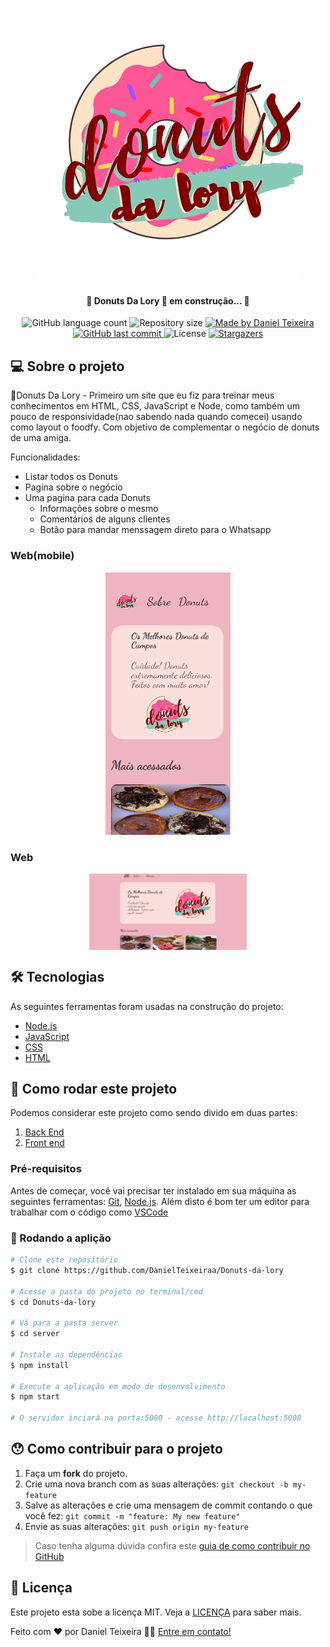<h1 align="center">
    <img alt="Donuts-Da-Lory" title="Donuts-Da-Lory" src="./github-assets/logo.png" />
</h1>

<h4 align="center"> 
	🚧 Donuts Da Lory 🍩 em construção... 🚧
</h4>

<p align="center">
  <img alt="GitHub language count" src="https://img.shields.io/badge/languages-3-brightgreen">

  <img alt="Repository size" src="https://img.shields.io/github/repo-size/DanielTeixeiraa/Donuts-da-lory">

  	
  <a href="https://www.linkedin.com/in/daniel-teixeira-71351b1a7/">
    <img alt="Made by Daniel Teixeira" src="https://img.shields.io/badge/made%20by-DanielTeixeiraa-%2304D361">
  </a>
	
  
  <a href="https://github.com/DanielTeixeiraa/Donuts-da-lory/commits/master">
    <img alt="GitHub last commit" src="https://img.shields.io/github/last-commit/DanielTeixeiraa/Donuts-da-lory">
  </a>

  <img alt="License" src="https://img.shields.io/badge/license-MIT-brightgreen">
   <a href="https://github.com/DanielTeixeiraa/Donuts-da-lory/stargazers">
    <img alt="Stargazers" src="https://img.shields.io/github/stars/DanielTeixeiraa/Donuts-da-lory?style=social">
  </a>
</p>


## 💻 Sobre o projeto

🍩Donuts Da Lory - Primeiro um site que eu fiz para treinar meus conhecimentos em HTML, CSS, JavaScript e Node, como também um pouco de responsividade(nao sabendo nada quando comecei) usando como layout o foodfy. Com objetivo de complementar o negócio de donuts de uma amiga.


Funcionalidades:
- Listar todos os Donuts
- Pagina sobre o negócio
- Uma pagina para cada Donuts
  - Informações sobre o mesmo
  - Comentários de alguns clientes
  - Botão para mandar menssagem direto para o Whatsapp


### Web(mobile)

<p align="center">  
  <img alt="Donuts-Da-Lory" title="#Donuts-Da-Lory" src="./github-assets/mob.png" width="200px">
</p>

### Web

<p align="center" style="display: flex; align-items: flex-start; justify-content: center;">
 <img alt="Donuts-Da-Lory" title="Donuts-Da-Lory" src="./github-assets/inicio.png" width="50%">
</p>

## 🛠 Tecnologias

As seguintes ferramentas foram usadas na construção do projeto:

- [Node.js][nodejs]
- [JavaScript][js]
- [CSS][css]
- [HTML][html]


## 🚀 Como rodar este projeto

Podemos considerar este projeto como sendo divido em duas partes:
1. [Back End][server] 
2. [Front end][views]



### Pré-requisitos

Antes de começar, você vai precisar ter instalado em sua máquina as seguintes ferramentas:
[Git](https://git-scm.com), [Node.js][nodejs]. 
Além disto é bom ter um editor para trabalhar com o código como [VSCode][vscode]

### 🎲 Rodando a aplição

```bash
# Clone este repositório
$ git clone https://github.com/DanielTeixeiraa/Donuts-da-lory

# Acesse a pasta do projeto no terminal/cmd
$ cd Donuts-da-lory

# Vá para a pasta server
$ cd server

# Instale as dependências
$ npm install

# Execute a aplicação em modo de desenvolvimento
$ npm start

# O servidor inciará na porta:5000 - acesse http://localhost:5000 
```

## 😯 Como contribuir para o projeto

1. Faça um **fork** do projeto.
2. Crie uma nova branch com as suas alterações: `git checkout -b my-feature`
3. Salve as alterações e crie uma mensagem de commit contando o que você fez: `git commit -m "feature: My new feature"`
4. Envie as suas alterações: `git push origin my-feature`
> Caso tenha alguma dúvida confira este [guia de como contribuir no GitHub](https://github.com/firstcontributions/first-contributions)


## 📝 Licença

Este projeto esta sobe a licença MIT. Veja a [LICENÇA](license) para saber mais.

Feito com ❤️ por Daniel Teixeira 👋🏽 [Entre em contato!](https://www.linkedin.com/in/daniel-teixeira-71351b1a7/)


[server]: https://github.com/DanielTeixeiraa/Donuts-da-lory/tree/master/server
[views]: https://github.com/DanielTeixeiraa/Donuts-da-lory/tree/master/views
[html]: https://www.w3schools.com/html/
[css]: https://www.w3schools.com/css/
[js]: https://www.w3schools.com/js/
[nodejs]: https://nodejs.org/
[yarn]: https://yarnpkg.com/
[vscode]: https://code.visualstudio.com/
[vceditconfig]: https://marketplace.visualstudio.com/items?itemName=EditorConfig.EditorConfig
[license]: https://opensource.org/licenses/MIT
[vceslint]: https://marketplace.visualstudio.com/items?itemName=dbaeumer.vscode-eslint
[prettier]: https://marketplace.visualstudio.com/items?itemName=esbenp.prettier-vscode